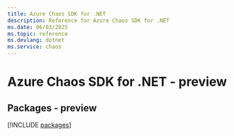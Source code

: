 ```yaml
---
title: Azure Chaos SDK for .NET
description: Reference for Azure Chaos SDK for .NET
ms.date: 06/03/2025
ms.topic: reference
ms.devlang: dotnet
ms.service: chaos
---
```

# Azure Chaos SDK for .NET - preview
## Packages - preview
[!INCLUDE [packages](chaos-index.md)]